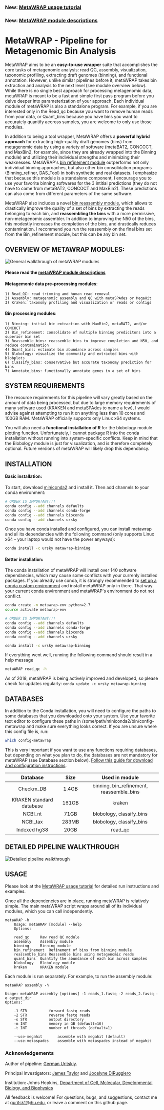 ### New: [MetaWRAP usage tutorial](https://github.com/ursky/metaWRAP/blob/master/Usage_tutorial.md)
### New: [MetaWRAP module descriptions](https://github.com/ursky/metaWRAP/blob/master/Module_descriptions.md)

# MetaWRAP - Pipeline for Metagenomic Bin Analysis

 MetaWRAP aims to be an **easy-to-use wrapper** suite that accomplishes the core tasks of metagenomic analysis: read QC, assembly, visualization, taxonomic profiling, extracting draft genomes (binning), and functional annotation. However, unlike similar pipelines before it, metaWRAP takes bin extraction and analysis to the next level (see module overview below). While there is no single best approach for processing metagenomic data, metaWRAP is meant to be a fast and simple first pass program before you delve deeper into parameterization of your approach. Each individual module of metaWRAP is also a standalone program. For example, if you are interested only in the Read_qc because you want to remove human reads from your data, or Quant_bins because you have bins you want to accurately quantify accross samples, you are welcome to only use those modules.
 
 In addition to being a tool wrapper, MetaWRAP offers a **powerful hybrid approach** for extracting high-quality draft genomes (bins) from metagenomic data by using a variety of software (metaBAT2, CONCOCT, and MaxBin2, for example, since they are already wrapped into the Binning module) and utilizing their individual strengths and minimizing their weaknesses. MetaWRAP's [bin refinement module](https://i.imgur.com/JL665Qo.png) outperforms not only individual binning approaches, but also other bin consolidation programs (Binning_refiner, DAS_Tool) in both synthetic and real datasets. I emphasize that because this module is a standalone component, I encourage you to use your favorite binning softwares for the 3 intitial predictions (they do not have to come from metaBAT2, CONCOCT and MaxBin2). These predictions can also come from different parameters of the same software.

 MetaWRAP also includes a novel [bin reassembly module](https://i.imgur.com/GUSMXl8.png), which allows to drastically improve the quality of a set of bins by extracting the reads belonging to each bin, and **reassembling the bins** with a more permissive, non-metagenomic assembler. In addition to improving the N50 of the bins, this modestly increases the completion of the bins, and drastically reduces contamination. I recommend you run the reassembly on the final bins set from the Bin_refinement module, but this can be any bin set.
 

## OVERVIEW OF METAWRAP MODULES:

![General walkthrough of metaWRAP modules](https://i.imgur.com/6GqRsm3.png)

#### Please read the [metaWRAP module descriptions](https://github.com/ursky/metaWRAP/blob/master/Module_descriptions.md)

#### Metagemonic data pre-processing modules:
	1) Read_QC: read trimming and human read removal
	2) Assembly: metagenomic assembly and QC with metaSPAdes or MegaHit
	3) Kraken: taxonomy profiling and visualization or reads or contigs
	
#### Bin processing modules:
	1) Binning: initial bin extraction with MaxBin2, metaBAT2, and/or CONCOCT
	2) Bin_refinement: consolidate of multiple binning predicitons into a superior bin set
	3) Reassemble_bins: reassemble bins to improve completion and N50, and reduce contamination
	4) Quant_bins: estimate bin abundance across samples
	5) Blobology: visualize the community and extracted bins with blobplots
	6) Classify_bins: conservative but accurate taxonomy prediction for bins
	7) Annotate_bins: functionally annotate genes in a set of bins

##  SYSTEM REQUIREMENTS
 The resource requirements for this pipeline will vary greatly based on the amount of data being processed, but due to large memory requirements of many software used (KRAKEN and metaSPAdes to name a few), I would advise against attempting to run it on anything less than 10 cores and 100GB RAM. MetaWRAP officially supports only Linux x64 systems.

You will also need a **functional installaiton of R** for the blobology module plotting function. Unfortunately, I cannot package R into the conda installation without running into system-specific conflicts. Keep in mind that the Blobology module is just for visualization, and is therefore completely optional. Future versions of metaWRAP will likely drop this dependancy. 

## INSTALLATION
#### Basic installation:
 To start, download [miniconda2](https://repo.continuum.io/miniconda/Miniconda2-latest-Linux-x86_64.sh) and install it. Then add channels to your conda environment:
 ``` bash
 # ORDER IS IMPORTANT!!!
 conda config --add channels defaults
 conda config --add channels conda-forge
 conda config --add channels bioconda
 conda config --add channels ursky
```

 Once you have conda installed and configured, you can install metawrap and all its dependancies with the following command (only supports Linux x64 - your laptop would not have the power anyways):
 ``` bash
 conda install -c ursky metawrap-binning
 ```
 
#### Better installation: 
 The conda installation of metaWRAP will install over 140 software dependancies, which may cause some conflicts with your currenly installed packages. If you already use conda, it is strongly recommended to [set up a conda custom environment](https://conda.io/docs/user-guide/tasks/manage-environments.html) and install metaWRAP only in there. That way your current conda environment and metaWRAP's environment do not not conflict.
 ``` bash
 conda create -n metawrap-env python=2.7
 source activate metawrap-env
 
 # ORDER IS IMPORTANT!!!
 conda config --add channels defaults
 conda config --add channels conda-forge
 conda config --add channels bioconda
 conda config --add channels ursky

 conda install -c ursky metawrap-binning
 ```
 
 If everything went well, running the following command should result in a help message
 ``` bash
 metaWRAP read_qc -h
 ```
 
 As of 2018, metaWRAP is being actively improved and developed, so please check for updates regularly: ```conda update -c ursky metawrap-binning``` 
 
## DATABASES

 In addition to the Conda installation, you will need to configure the paths to some databases that you downloaded onto your system. Use your favorite text editor to configure these paths in /some/path/miniconda2/bin/config-metawrap and make sure everything looks correct. If you are unsure where this config file is, run:
 ``` bash
 which config-metawrap
 ```

This is very important if you want to use any functions requiring databases, but depending on what you plan to do, the databases are not mandatory for metaWRAP (see Database section below). [Follow this guide for download and configuration instructions](https://github.com/ursky/metaWRAP/blob/master/installation/database_installation.md).

|    Database     | Size  |  Used in module |
|:---------------:|:---------------:|:-----:| 
|Checkm_DB	 |1.4GB| binning, bin_refinement, reassemble_bins |
|KRAKEN standard database|161GB |  kraken |
| NCBI_nt |71GB |  blobology, classify_bins |
| NCBI_tax |283MB |  blobology, classify_bins |
|Indexed hg38  	|  20GB |  read_qc |


## DETAILED PIPELINE WALKTHROUGH

  ![Detailed pipeline walkthrough](https://i.imgur.com/HDUPeXC.png)


## USAGE

Please look at the [MetaWRAP usage tutorial](https://github.com/ursky/metaWRAP/blob/master/MetaWRAP_usage_tutorial.md) for detailed run instructions and examples.

Once all the dependencies are in place, running metaWRAP is relatively simple. The main metaWRAP script wraps around all of its individual modules, which you can call independently.
```
metaWRAP -h
	Usage: metaWRAP [module] --help
	Options:

	read_qc		Raw read QC module
	assembly	Assembly module
	binning		Binning module
	bin_refinement	Refinement of bins from binning module
	reassemble_bins Reassemble bins using metagenomic reads
	quant_bins	Quantify the abundance of each bin across samples
	blobology	Blobology module
	kraken		KRAKEN module
```

Each module is run separately. For example, to run the assembly module:
```
metaWRAP assembly -h

Usage: metaWRAP assembly [options] -1 reads_1.fastq -2 reads_2.fastq -o output_dir
Options:

	-1 STR          forward fastq reads
	-2 STR          reverse fastq reads
	-o STR          output directory
	-m INT          memory in GB (default=10)
	-t INT          number of threads (defualt=1)

	--use-megahit		assemble with megahit (default)
	--use-metaspades	assemble with metaspades instead of megahit
```

### Acknowledgements
Author of pipeline: [German Uritskiy](https://github.com/ursky).

Principal Investigators: [James Taylor](http://bio.jhu.edu/directory/james-taylor/) and [Jocelyne DiRuggiero](http://bio.jhu.edu/directory/jocelyne-diruggiero/)

Institution: Johns Hopkins, [Department of Cell, Molecular, Developmental Biology, and Biophysics](http://cmdb.jhu.edu/) 

All feedback is welcome! For questions, bugs, and suggestions, contact me at guritsk1@jhu.edu, or leave a comment on this github page.

